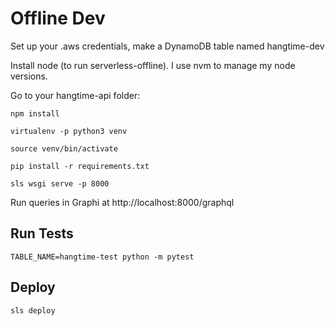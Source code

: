 # Offline Dev

Set up your .aws credentials, make a DynamoDB table named hangtime-dev

Install node (to run serverless-offline). I use nvm to manage my node versions.

Go to your hangtime-api folder:

`npm install`

`virtualenv -p python3 venv`

`source venv/bin/activate`

`pip install -r requirements.txt`

`sls wsgi serve -p 8000`

Run queries in Graphi at http://localhost:8000/graphql

## Run Tests

`TABLE_NAME=hangtime-test python -m pytest`

## Deploy

```console
sls deploy
```

